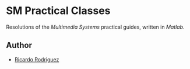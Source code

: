 # SM Practical Classes

Resolutions of the *Multimedia Systems* practical guides, written in *Matlab*.

## Author

- [Ricardo Rodriguez](https://github.com/ricardombrodriguez)
